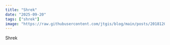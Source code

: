 ```yaml
---
title: "Shrek"
date: "2025-09-20"
tags: ["shrek"]
image: "https://raw.githubusercontent.com/jtgis/blog/main/posts/20181202_095811.jpg"
---
```


Shrek
